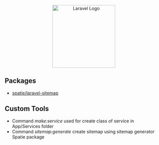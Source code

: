 <p align="center">
    <a href="https://laravel.com" target="_blank"><img src="https://raw.githubusercontent.com/laravel/art/master/logo-lockup/5%20SVG/2%20CMYK/1%20Full%20Color/laravel-logolockup-cmyk-red.svg" width="200" alt="Laravel Logo"></a>
</p>

## Packages

- [spatie/laravel-sitemap](https://github.com/spatie/laravel-sitemap)


## Custom Tools

- Command *make:service* used for create class of service in App/Services folder
- Command *sitemap:generate* create sitemap using sitemap generator Spatie package
